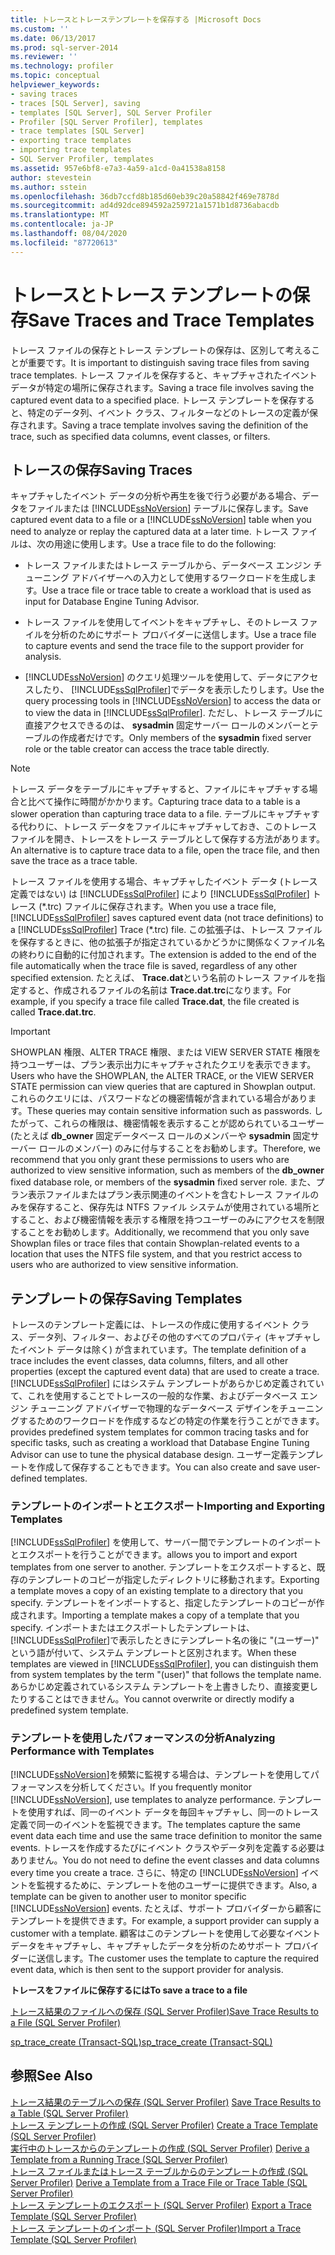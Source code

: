 ```yaml
---
title: トレースとトレーステンプレートを保存する |Microsoft Docs
ms.custom: ''
ms.date: 06/13/2017
ms.prod: sql-server-2014
ms.reviewer: ''
ms.technology: profiler
ms.topic: conceptual
helpviewer_keywords:
- saving traces
- traces [SQL Server], saving
- templates [SQL Server], SQL Server Profiler
- Profiler [SQL Server Profiler], templates
- trace templates [SQL Server]
- exporting trace templates
- importing trace templates
- SQL Server Profiler, templates
ms.assetid: 957e6bf8-e7a3-4a59-a1cd-0a41538a8158
author: stevestein
ms.author: sstein
ms.openlocfilehash: 36db7ccfd8b185d60eb39c20a58842f469e7878d
ms.sourcegitcommit: ad4d92dce894592a259721a1571b1d8736abacdb
ms.translationtype: MT
ms.contentlocale: ja-JP
ms.lasthandoff: 08/04/2020
ms.locfileid: "87720613"
---
```

# <a name="save-traces-and-trace-templates"></a><span data-ttu-id="2d03a-102">トレースとトレース テンプレートの保存</span><span class="sxs-lookup"><span data-stu-id="2d03a-102">Save Traces and Trace Templates</span></span>
  <span data-ttu-id="2d03a-103">トレース ファイルの保存とトレース テンプレートの保存は、区別して考えることが重要です。</span><span class="sxs-lookup"><span data-stu-id="2d03a-103">It is important to distinguish saving trace files from saving trace templates.</span></span> <span data-ttu-id="2d03a-104">トレース ファイルを保存すると、キャプチャされたイベント データが特定の場所に保存されます。</span><span class="sxs-lookup"><span data-stu-id="2d03a-104">Saving a trace file involves saving the captured event data to a specified place.</span></span> <span data-ttu-id="2d03a-105">トレース テンプレートを保存すると、特定のデータ列、イベント クラス、フィルターなどのトレースの定義が保存されます。</span><span class="sxs-lookup"><span data-stu-id="2d03a-105">Saving a trace template involves saving the definition of the trace, such as specified data columns, event classes, or filters.</span></span>  
  
## <a name="saving-traces"></a><span data-ttu-id="2d03a-106">トレースの保存</span><span class="sxs-lookup"><span data-stu-id="2d03a-106">Saving Traces</span></span>  
 <span data-ttu-id="2d03a-107">キャプチャしたイベント データの分析や再生を後で行う必要がある場合、データをファイルまたは [!INCLUDE[ssNoVersion](../../includes/ssnoversion-md.md)] テーブルに保存します。</span><span class="sxs-lookup"><span data-stu-id="2d03a-107">Save captured event data to a file or a [!INCLUDE[ssNoVersion](../../includes/ssnoversion-md.md)] table when you need to analyze or replay the captured data at a later time.</span></span> <span data-ttu-id="2d03a-108">トレース ファイルは、次の用途に使用します。</span><span class="sxs-lookup"><span data-stu-id="2d03a-108">Use a trace file to do the following:</span></span>  
  
-   <span data-ttu-id="2d03a-109">トレース ファイルまたはトレース テーブルから、データベース エンジン チューニング アドバイザーへの入力として使用するワークロードを生成します。</span><span class="sxs-lookup"><span data-stu-id="2d03a-109">Use a trace file or trace table to create a workload that is used as input for Database Engine Tuning Advisor.</span></span>  
  
-   <span data-ttu-id="2d03a-110">トレース ファイルを使用してイベントをキャプチャし、そのトレース ファイルを分析のためにサポート プロバイダーに送信します。</span><span class="sxs-lookup"><span data-stu-id="2d03a-110">Use a trace file to capture events and send the trace file to the support provider for analysis.</span></span>  
  
-   <span data-ttu-id="2d03a-111">[!INCLUDE[ssNoVersion](../../includes/ssnoversion-md.md)] のクエリ処理ツールを使用して、データにアクセスしたり、 [!INCLUDE[ssSqlProfiler](../../includes/sssqlprofiler-md.md)]でデータを表示したりします。</span><span class="sxs-lookup"><span data-stu-id="2d03a-111">Use the query processing tools in [!INCLUDE[ssNoVersion](../../includes/ssnoversion-md.md)] to access the data or to view the data in [!INCLUDE[ssSqlProfiler](../../includes/sssqlprofiler-md.md)].</span></span> <span data-ttu-id="2d03a-112">ただし、トレース テーブルに直接アクセスできるのは、 **sysadmin** 固定サーバー ロールのメンバーとテーブルの作成者だけです。</span><span class="sxs-lookup"><span data-stu-id="2d03a-112">Only members of the **sysadmin** fixed server role or the table creator can access the trace table directly.</span></span>  
  
> [!NOTE]  
>  <span data-ttu-id="2d03a-113">トレース データをテーブルにキャプチャすると、ファイルにキャプチャする場合と比べて操作に時間がかかります。</span><span class="sxs-lookup"><span data-stu-id="2d03a-113">Capturing trace data to a table is a slower operation than capturing trace data to a file.</span></span> <span data-ttu-id="2d03a-114">テーブルにキャプチャする代わりに、トレース データをファイルにキャプチャしておき、このトレース ファイルを開き、トレースをトレース テーブルとして保存する方法があります。</span><span class="sxs-lookup"><span data-stu-id="2d03a-114">An alternative is to capture trace data to a file, open the trace file, and then save the trace as a trace table.</span></span>  
  
 <span data-ttu-id="2d03a-115">トレース ファイルを使用する場合、キャプチャしたイベント データ (トレース定義ではない) は [!INCLUDE[ssSqlProfiler](../../includes/sssqlprofiler-md.md)] により [!INCLUDE[ssSqlProfiler](../../includes/sssqlprofiler-md.md)] トレース (\*.trc) ファイルに保存されます。</span><span class="sxs-lookup"><span data-stu-id="2d03a-115">When you use a trace file, [!INCLUDE[ssSqlProfiler](../../includes/sssqlprofiler-md.md)] saves captured event data (not trace definitions) to a [!INCLUDE[ssSqlProfiler](../../includes/sssqlprofiler-md.md)] Trace (\*.trc) file.</span></span> <span data-ttu-id="2d03a-116">この拡張子は、トレース ファイルを保存するときに、他の拡張子が指定されているかどうかに関係なくファイル名の終わりに自動的に付加されます。</span><span class="sxs-lookup"><span data-stu-id="2d03a-116">The extension is added to the end of the file automatically when the trace file is saved, regardless of any other specified extension.</span></span> <span data-ttu-id="2d03a-117">たとえば、 **Trace.dat**という名前のトレース ファイルを指定すると、作成されるファイルの名前は **Trace.dat.trc**になります。</span><span class="sxs-lookup"><span data-stu-id="2d03a-117">For example, if you specify a trace file called **Trace.dat**, the file created is called **Trace.dat.trc**.</span></span>  
  
> [!IMPORTANT]  
>  <span data-ttu-id="2d03a-118">SHOWPLAN 権限、ALTER TRACE 権限、または VIEW SERVER STATE 権限を持つユーザーは、プラン表示出力にキャプチャされたクエリを表示できます。</span><span class="sxs-lookup"><span data-stu-id="2d03a-118">Users who have the SHOWPLAN, the ALTER TRACE, or the VIEW SERVER STATE permission can view queries that are captured in Showplan output.</span></span> <span data-ttu-id="2d03a-119">これらのクエリには、パスワードなどの機密情報が含まれている場合があります。</span><span class="sxs-lookup"><span data-stu-id="2d03a-119">These queries may contain sensitive information such as passwords.</span></span> <span data-ttu-id="2d03a-120">したがって、これらの権限は、機密情報を表示することが認められているユーザー (たとえば **db_owner** 固定データベース ロールのメンバーや **sysadmin** 固定サーバー ロールのメンバー) のみに付与することをお勧めします。</span><span class="sxs-lookup"><span data-stu-id="2d03a-120">Therefore, we recommend that you only grant these permissions to users who are authorized to view sensitive information, such as members of the **db_owner** fixed database role, or members of the **sysadmin** fixed server role.</span></span> <span data-ttu-id="2d03a-121">また、プラン表示ファイルまたはプラン表示関連のイベントを含むトレース ファイルのみを保存すること、保存先は NTFS ファイル システムが使用されている場所とすること、および機密情報を表示する権限を持つユーザーのみにアクセスを制限することをお勧めします。</span><span class="sxs-lookup"><span data-stu-id="2d03a-121">Additionally, we recommend that you only save Showplan files or trace files that contain Showplan-related events to a location that uses the NTFS file system, and that you restrict access to users who are authorized to view sensitive information.</span></span>  
  
## <a name="saving-templates"></a><span data-ttu-id="2d03a-122">テンプレートの保存</span><span class="sxs-lookup"><span data-stu-id="2d03a-122">Saving Templates</span></span>  
 <span data-ttu-id="2d03a-123">トレースのテンプレート定義には、トレースの作成に使用するイベント クラス、データ列、フィルター、およびその他のすべてのプロパティ (キャプチャしたイベント データは除く) が含まれています。</span><span class="sxs-lookup"><span data-stu-id="2d03a-123">The template definition of a trace includes the event classes, data columns, filters, and all other properties (except the captured event data) that are used to create a trace.</span></span> [!INCLUDE[ssSqlProfiler](../../includes/sssqlprofiler-md.md)] <span data-ttu-id="2d03a-124">にはシステム テンプレートがあらかじめ定義されていて、これを使用することでトレースの一般的な作業、およびデータベース エンジン チューニング アドバイザーで物理的なデータベース デザインをチューニングするためのワークロードを作成するなどの特定の作業を行うことができます。</span><span class="sxs-lookup"><span data-stu-id="2d03a-124">provides predefined system templates for common tracing tasks and for specific tasks, such as creating a workload that Database Engine Tuning Advisor can use to tune the physical database design.</span></span> <span data-ttu-id="2d03a-125">ユーザー定義テンプレートを作成して保存することもできます。</span><span class="sxs-lookup"><span data-stu-id="2d03a-125">You can also create and save user-defined templates.</span></span>  
  
### <a name="importing-and-exporting-templates"></a><span data-ttu-id="2d03a-126">テンプレートのインポートとエクスポート</span><span class="sxs-lookup"><span data-stu-id="2d03a-126">Importing and Exporting Templates</span></span>  
 [!INCLUDE[ssSqlProfiler](../../includes/sssqlprofiler-md.md)] <span data-ttu-id="2d03a-127">を使用して、サーバー間でテンプレートのインポートとエクスポートを行うことができます。</span><span class="sxs-lookup"><span data-stu-id="2d03a-127">allows you to import and export templates from one server to another.</span></span> <span data-ttu-id="2d03a-128">テンプレートをエクスポートすると、既存のテンプレートのコピーが指定したディレクトリに移動されます。</span><span class="sxs-lookup"><span data-stu-id="2d03a-128">Exporting a template moves a copy of an existing template to a directory that you specify.</span></span> <span data-ttu-id="2d03a-129">テンプレートをインポートすると、指定したテンプレートのコピーが作成されます。</span><span class="sxs-lookup"><span data-stu-id="2d03a-129">Importing a template makes a copy of a template that you specify.</span></span> <span data-ttu-id="2d03a-130">インポートまたはエクスポートしたテンプレートは、 [!INCLUDE[ssSqlProfiler](../../includes/sssqlprofiler-md.md)]で表示したときにテンプレート名の後に "(ユーザー)" という語が付いて、システム テンプレートと区別されます。</span><span class="sxs-lookup"><span data-stu-id="2d03a-130">When these templates are viewed in [!INCLUDE[ssSqlProfiler](../../includes/sssqlprofiler-md.md)], you can distinguish them from system templates by the term "(user)" that follows the template name.</span></span> <span data-ttu-id="2d03a-131">あらかじめ定義されているシステム テンプレートを上書きしたり、直接変更したりすることはできません。</span><span class="sxs-lookup"><span data-stu-id="2d03a-131">You cannot overwrite or directly modify a predefined system template.</span></span>  
  
### <a name="analyzing-performance-with-templates"></a><span data-ttu-id="2d03a-132">テンプレートを使用したパフォーマンスの分析</span><span class="sxs-lookup"><span data-stu-id="2d03a-132">Analyzing Performance with Templates</span></span>  
 <span data-ttu-id="2d03a-133">[!INCLUDE[ssNoVersion](../../includes/ssnoversion-md.md)]を頻繁に監視する場合は、テンプレートを使用してパフォーマンスを分析してください。</span><span class="sxs-lookup"><span data-stu-id="2d03a-133">If you frequently monitor [!INCLUDE[ssNoVersion](../../includes/ssnoversion-md.md)], use templates to analyze performance.</span></span> <span data-ttu-id="2d03a-134">テンプレートを使用すれば、同一のイベント データを毎回キャプチャし、同一のトレース定義で同一のイベントを監視できます。</span><span class="sxs-lookup"><span data-stu-id="2d03a-134">The templates capture the same event data each time and use the same trace definition to monitor the same events.</span></span> <span data-ttu-id="2d03a-135">トレースを作成するたびにイベント クラスやデータ列を定義する必要はありません。</span><span class="sxs-lookup"><span data-stu-id="2d03a-135">You do not need to define the event classes and data columns every time you create a trace.</span></span> <span data-ttu-id="2d03a-136">さらに、特定の [!INCLUDE[ssNoVersion](../../includes/ssnoversion-md.md)] イベントを監視するために、テンプレートを他のユーザーに提供できます。</span><span class="sxs-lookup"><span data-stu-id="2d03a-136">Also, a template can be given to another user to monitor specific [!INCLUDE[ssNoVersion](../../includes/ssnoversion-md.md)] events.</span></span> <span data-ttu-id="2d03a-137">たとえば、サポート プロバイダーから顧客にテンプレートを提供できます。</span><span class="sxs-lookup"><span data-stu-id="2d03a-137">For example, a support provider can supply a customer with a template.</span></span> <span data-ttu-id="2d03a-138">顧客はこのテンプレートを使用して必要なイベント データをキャプチャし、キャプチャしたデータを分析のためサポート プロバイダーに送信します。</span><span class="sxs-lookup"><span data-stu-id="2d03a-138">The customer uses the template to capture the required event data, which is then sent to the support provider for analysis.</span></span>  
  
 <span data-ttu-id="2d03a-139">**トレースをファイルに保存するには**</span><span class="sxs-lookup"><span data-stu-id="2d03a-139">**To save a trace to a file**</span></span>  
  
 [<span data-ttu-id="2d03a-140">トレース結果のファイルへの保存 &#40;SQL Server Profiler&#41;</span><span class="sxs-lookup"><span data-stu-id="2d03a-140">Save Trace Results to a File &#40;SQL Server Profiler&#41;</span></span>](save-trace-results-to-a-file-sql-server-profiler.md)  
  
 [<span data-ttu-id="2d03a-141">sp_trace_create &#40;Transact-SQL&#41;</span><span class="sxs-lookup"><span data-stu-id="2d03a-141">sp_trace_create &#40;Transact-SQL&#41;</span></span>](/sql/relational-databases/system-stored-procedures/sp-trace-create-transact-sql)  
  
## <a name="see-also"></a><span data-ttu-id="2d03a-142">参照</span><span class="sxs-lookup"><span data-stu-id="2d03a-142">See Also</span></span>  
 <span data-ttu-id="2d03a-143">[トレース結果のテーブルへの保存 &#40;SQL Server Profiler&#41;](save-trace-results-to-a-table-sql-server-profiler.md) </span><span class="sxs-lookup"><span data-stu-id="2d03a-143">[Save Trace Results to a Table &#40;SQL Server Profiler&#41;](save-trace-results-to-a-table-sql-server-profiler.md) </span></span>  
 <span data-ttu-id="2d03a-144">[トレース テンプレートの作成 &#40;SQL Server Profiler&#41;](create-a-trace-template-sql-server-profiler.md) </span><span class="sxs-lookup"><span data-stu-id="2d03a-144">[Create a Trace Template &#40;SQL Server Profiler&#41;](create-a-trace-template-sql-server-profiler.md) </span></span>  
 <span data-ttu-id="2d03a-145">[実行中のトレースからのテンプレートの作成 &#40;SQL Server Profiler&#41;](derive-a-template-from-a-running-trace-sql-server-profiler.md) </span><span class="sxs-lookup"><span data-stu-id="2d03a-145">[Derive a Template from a Running Trace &#40;SQL Server Profiler&#41;](derive-a-template-from-a-running-trace-sql-server-profiler.md) </span></span>  
 <span data-ttu-id="2d03a-146">[トレース ファイルまたはトレース テーブルからのテンプレートの作成 &#40;SQL Server Profiler&#41;](derive-a-template-from-a-trace-file-or-trace-table-sql-server-profiler.md) </span><span class="sxs-lookup"><span data-stu-id="2d03a-146">[Derive a Template from a Trace File or Trace Table &#40;SQL Server Profiler&#41;](derive-a-template-from-a-trace-file-or-trace-table-sql-server-profiler.md) </span></span>  
 <span data-ttu-id="2d03a-147">[トレース テンプレートのエクスポート &#40;SQL Server Profiler&#41;](export-a-trace-template-sql-server-profiler.md) </span><span class="sxs-lookup"><span data-stu-id="2d03a-147">[Export a Trace Template &#40;SQL Server Profiler&#41;](export-a-trace-template-sql-server-profiler.md) </span></span>  
 [<span data-ttu-id="2d03a-148">トレース テンプレートのインポート &#40;SQL Server Profiler&#41;</span><span class="sxs-lookup"><span data-stu-id="2d03a-148">Import a Trace Template &#40;SQL Server Profiler&#41;</span></span>](import-a-trace-template-sql-server-profiler.md)  
  
  
